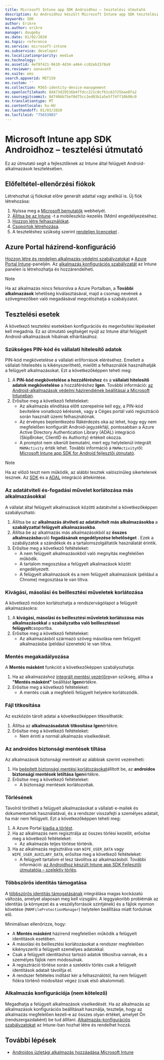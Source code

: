 ```yaml
---
title: Microsoft Intune app SDK Androidhoz – tesztelési útmutató
description: Az Androidhoz készült Microsoft Intune app SDK tesztelési útmutatója segítségével tesztelheti az Intune által felügyelt Android-alkalmazást.
keywords: SDK
author: Erikre
ms.author: erikre
manager: dougeby
ms.date: 01/02/2020
ms.topic: reference
ms.service: microsoft-intune
ms.subservice: developer
ms.localizationpriority: medium
ms.technology: ''
ms.assetid: 4ef8f421-9610-4d34-a464-cc02eb1578a9
ms.reviewer: aanavath
ms.suite: ems
search.appverid: MET150
ms.custom: ''
ms.collection: M365-identity-device-management
ms.openlocfilehash: 8d473d29536b4ffdcc221c8cf61c63725bae0fa2
ms.sourcegitcommit: 8d7406b75ef0d75cc2ed03b1a5e5f74ff10b98c0
ms.translationtype: MT
ms.contentlocale: hu-HU
ms.lasthandoff: 01/03/2020
ms.locfileid: "75653903"
---
```

# <a name="microsoft-intune-app-sdk-for-android-testing-guide"></a>Microsoft Intune app SDK Androidhoz – tesztelési útmutató

Ez az útmutató segít a fejlesztőknek az Intune által felügyelt Android-alkalmazások tesztelésében.  

## <a name="prerequisite-test-accounts"></a>Előfeltétel-ellenőrzési fiókok
Létrehozhat új fiókokat előre generált adattal vagy anélkül is. Új fiók létrehozása:
1. Nyissa meg a [Microsoft bemutatók](https://demos.microsoft.com/environments/create/tenant) webhelyét. 
2. [Állítsa be az Intune](../fundamentals/setup-steps.md) -t a mobileszköz-kezelés (Mdm) engedélyezéséhez.
3. [Hozzon létre felhasználókat](../fundamentals/users-add.md).
4. [Csoportok létrehozása](../fundamentals/groups-add.md).
5. A teszteléshez szükség szerint [rendeljen licenceket](../fundamentals/licenses-assign.md) .


## <a name="azure-portal-policy-configuration"></a>Azure Portal házirend-konfiguráció
[Hozzon létre és rendeljen alkalmazás-védelmi szabályzatokat](../apps/app-protection-policies.md) a [Azure Portal Intune](https://portal.azure.com/?feature.customportal=false#blade/Microsoft_Intune_Apps/MainMenu/14/selectedMenuItem/Overview)-paneljén. Az [alkalmazás konfigurációs szabályzatát](../apps/app-configuration-policies-overview.md) az Intune panelen is létrehozhatja és hozzárendelheti.

> [!NOTE]
> Ha az alkalmazás nincs felsorolva a Azure Portalban, a **További alkalmazások** lehetőség kiválasztásával, majd a csomag nevének a szövegmezőben való megadásával megcélozhatja a szabályzatot.

## <a name="test-cases"></a>Tesztelési esetek

A következő tesztelési esetekben konfigurációs és megerősítési lépéseket kell megadnia. Ez az útmutató segítséget nyújt az Intune által felügyelt Android-alkalmazások hibáinak elhárításához.

### <a name="required-pin-and-corporate-credentials"></a>Szükséges PIN-kód és vállalati hitelesítő adatok

PIN-kód megkövetelése a vállalati erőforrások eléréséhez. Emellett a vállalati hitelesítés is kikényszeríthető, mielőtt a felhasználók használhatják a felügyelt alkalmazásokat. Ezt a következőképpen teheti meg:

1. A **PIN-kód megkövetelése a hozzáféréshez** és a **vállalati hitelesítő adatok megkövetelése** a hozzáféréshez **Igen**. További információ: [az Android-alkalmazások védelmi házirendjének beállításai a Microsoft Intuneban](../apps/app-protection-policy-settings-android.md#access-requirements).
2. Erősítse meg a következő feltételeket:
    - Az alkalmazás elindítása előtt szerepelnie kell egy, a PIN-kód bevitelére vonatkozó kérésnek, vagy a Céges portál való regisztráció során használt üzemi felhasználónak.
    - Az érvényes bejelentkezési Rákérdezés oka az lehet, hogy egy nem megfelelően konfigurált Android-jegyzékfájl, pontosabban a Azure Active Directory Authentication Library (ADAL) integráció (SkipBroker, ClientID és Authority) értékeit okozza.
    - A promptot nem sikerült bemutatni, mert egy helytelenül integrált `MAMActivity` érték lehet. További információ a `MAMActivity`ről: [Microsoft Intune app SDK for Android fejlesztői útmutató](app-sdk-android.md).

> [!NOTE] 
> Ha az előző teszt nem működik, az alábbi tesztek valószínűleg sikertelenek lesznek. Az [SDK](app-sdk-android.md##sdk-integration) és a [ADAL](app-sdk-android.md#configure-azure-active-directory-authentication-library-adal) integráció áttekintése.

### <a name="restrict-transferring-and-receiving-data-with-other-apps"></a>Az adatátviteli és-fogadási művelet korlátozása más alkalmazásokkal
A vállalat által felügyelt alkalmazások közötti adatátvitel a következőképpen szabályozható:

1. Állítsa be az **alkalmazás átviheti az adatátvitelt más alkalmazásokba** a **szabályzattal felügyelt alkalmazásokba**.
2. Állítsa be az alkalmazás más alkalmazásokból az **összes alkalmazásba**való **fogadásának engedélyezése lehetőséget** . Ezek a szabályzatok a szándékok és a tartalomszolgáltatók használatát érintik.
3. Erősítse meg a következő feltételeket:
    - A nem felügyelt alkalmazásokból való megnyitás megfelelően működik.
    - A tartalom megosztása a felügyelt alkalmazások között engedélyezett.
    - A felügyelt alkalmazások és a nem felügyelt alkalmazások (például a Chrome) megosztása le van tiltva.

### <a name="restrict-cut-copy-and-paste"></a>Kivágási, másolási és beillesztési műveletek korlátozása
A következő módon korlátozhatja a rendszervágólapot a felügyelt alkalmazásokra:

1. A **kivágási, másolási és beillesztési műveletek korlátozása más alkalmazásokkal** a **szabályzatba való beillesztéssel felügyelt**csoportba.
2. Erősítse meg a következő feltételeket:
    - Az alkalmazásból származó szöveg másolása nem felügyelt alkalmazásba (például üzenetek) le van tiltva.

### <a name="prevent-save"></a>Mentés megakadályozása
A **Mentés másként** funkciót a következőképpen szabályozhatja:

1. Ha az alkalmazáshoz [integrált mentési vezérlőre](app-sdk-android.md#example-determine-if-saving-to-device-or-cloud-storage-is-permitted)van szükség, állítsa a **"Mentés másként"** beállítást **Igen**értékre.
2. Erősítse meg a következő feltételeket:
    - A mentés csak a megfelelő felügyelt helyekre korlátozódik.

### <a name="file-encryption"></a>Fájl titkosítása
Az eszközön tárolt adatai a következőképpen titkosíthatók:

1. Állítsa az **alkalmazásadatok titkosítása** **Igen**értékre.
2. Erősítse meg a következő feltételeket:
    - Nem érinti a normál alkalmazás viselkedését.

### <a name="prevent-android-backups"></a>Az androidos biztonsági mentések tiltása
Az alkalmazások biztonsági mentését az alábbiak szerint vezérelheti:

1. Ha [beépített biztonsági mentési korlátozásokat](app-sdk-android.md#protecting-backup-data)állított be, az **androidos biztonsági mentések letiltása** **Igen**értékre.
2. Erősítse meg a következő feltételeket:
    - A biztonsági mentések korlátozottak.

### <a name="unenrollment"></a>Törlésének
Távolról törölheti a felügyelt alkalmazásokat a vállalati e-mailek és dokumentumok használatával, és a rendszer visszafejti a személyes adatait, ha már nem felügyelt. Ezt a következőképpen teheti meg:

1. A Azure Portal [kiadja a törlést](../apps/apps-selective-wipe.md).
2. Ha az alkalmazás nem regisztrálja az összes törlési kezelőt, erősítse meg a következő feltételeket:
    - Az alkalmazás teljes törlése történik.
3. Ha az alkalmazás regisztrálva van `WIPE_USER_DATA` vagy `WIPE_USER_AUXILARY_DATA`, erősítse meg a következő feltételeket:
    - A felügyelt tartalom el lesz távolítva az alkalmazásból. További információ: [az Androidhoz készült Intune app SDK Fejlesztői útmutatója – szelektív törlés](app-sdk-android.md#selective-wipe).

### <a name="multi-identity-support"></a>Többszörös identitás támogatása
A [többszörös identitás támogatásának](app-sdk-android.md#multi-identity-optional) integrálása magas kockázatú változás, amelyet alaposan meg kell vizsgálni. A leggyakoribb problémák az identitás (a környezet és a veszélyforrások szintjének) és a fájlok nyomon követése (`MAMFileProtectionManager`) helytelen beállítása miatt fordulnak elő.

Minimálisan ellenőrizze, hogy:

- A **Mentés másként** házirend megfelelően működik a felügyelt identitások esetében.
- A másolási és beillesztési korlátozásokat a rendszer megfelelően kikényszeríti a felügyelt személyes adatokkal.
- Csak a felügyelt identitáshoz tartozó adatok titkosítva vannak, és a személyes fájlok nem módosulnak.
- A regisztráció törlése során a szelektív törlés csak a felügyelt identitások adatait távolítja el.
- A rendszer feltételes indítást kér a felhasználótól, ha nem felügyelt fiókra történő módosítást végez (csak első alkalommal).

### <a name="app-configuration-optional"></a>Alkalmazás konfigurációja (nem kötelező)
Megadhatja a felügyelt alkalmazások viselkedését. Ha az alkalmazás az alkalmazások konfigurációs beállításait használja, tesztelje, hogy az alkalmazás megfelelően kezeli-e az összes olyan értéket, amelyet Ön (rendszergazdaként) be tud állítani. [Alkalmazás-konfigurációs szabályzatokat](../apps/app-configuration-policies-overview.md) az Intune-ban hozhat létre és rendelhet hozzá.

## <a name="next-steps"></a>További lépések

- [Androidos üzletági alkalmazás hozzáadása Microsoft Intune](../apps/lob-apps-android.md)
